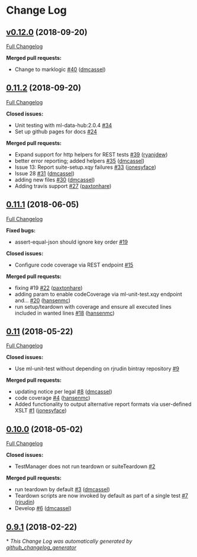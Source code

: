 # Change Log

## [v0.12.0](https://github.com/marklogic-community/marklogic-unit-test/tree/v0.12.0) (2018-09-20)
[Full Changelog](https://github.com/marklogic-community/marklogic-unit-test/compare/0.11.2...v0.12.0)

**Merged pull requests:**

- Change to marklogic [\#40](https://github.com/marklogic-community/marklogic-unit-test/pull/40) ([dmcassel](https://github.com/dmcassel))

## [0.11.2](https://github.com/marklogic-community/marklogic-unit-test/tree/0.11.2) (2018-09-20)
[Full Changelog](https://github.com/marklogic-community/marklogic-unit-test/compare/0.11.1...0.11.2)

**Closed issues:**

- Unit testing with ml-data-hub:2.0.4 [\#34](https://github.com/marklogic-community/marklogic-unit-test/issues/34)
- Set up github pages for docs [\#24](https://github.com/marklogic-community/marklogic-unit-test/issues/24)

**Merged pull requests:**

- Expand support for http helpers for REST tests [\#39](https://github.com/marklogic-community/marklogic-unit-test/pull/39) ([ryanjdew](https://github.com/ryanjdew))
- better error reporting; added helpers [\#35](https://github.com/marklogic-community/marklogic-unit-test/pull/35) ([dmcassel](https://github.com/dmcassel))
- Issue 13: Report suite-setup.xqy failures [\#33](https://github.com/marklogic-community/marklogic-unit-test/pull/33) ([jonesyface](https://github.com/jonesyface))
- Issue 28 [\#31](https://github.com/marklogic-community/marklogic-unit-test/pull/31) ([dmcassel](https://github.com/dmcassel))
- adding new files [\#30](https://github.com/marklogic-community/marklogic-unit-test/pull/30) ([dmcassel](https://github.com/dmcassel))
- Adding travis support [\#27](https://github.com/marklogic-community/marklogic-unit-test/pull/27) ([paxtonhare](https://github.com/paxtonhare))

## [0.11.1](https://github.com/marklogic-community/marklogic-unit-test/tree/0.11.1) (2018-06-05)
[Full Changelog](https://github.com/marklogic-community/marklogic-unit-test/compare/0.11...0.11.1)

**Fixed bugs:**

- assert-equal-json should ignore key order [\#19](https://github.com/marklogic-community/marklogic-unit-test/issues/19)

**Closed issues:**

- Configure code coverage via REST endpoint [\#15](https://github.com/marklogic-community/marklogic-unit-test/issues/15)

**Merged pull requests:**

- fixing \#19 [\#22](https://github.com/marklogic-community/marklogic-unit-test/pull/22) ([paxtonhare](https://github.com/paxtonhare))
- adding param to enable codeCoverage via ml-unit-test.xqy endpoint and… [\#20](https://github.com/marklogic-community/marklogic-unit-test/pull/20) ([hansenmc](https://github.com/hansenmc))
- run setup/teardown with coverage and ensure all executed lines included in wanted lines [\#18](https://github.com/marklogic-community/marklogic-unit-test/pull/18) ([hansenmc](https://github.com/hansenmc))

## [0.11](https://github.com/marklogic-community/marklogic-unit-test/tree/0.11) (2018-05-22)
[Full Changelog](https://github.com/marklogic-community/marklogic-unit-test/compare/0.10.0...0.11)

**Closed issues:**

- Use ml-unit-test without depending on rjrudin bintray repository [\#9](https://github.com/marklogic-community/marklogic-unit-test/issues/9)

**Merged pull requests:**

- updating notice per legal [\#8](https://github.com/marklogic-community/marklogic-unit-test/pull/8) ([dmcassel](https://github.com/dmcassel))
- code coverage [\#4](https://github.com/marklogic-community/marklogic-unit-test/pull/4) ([hansenmc](https://github.com/hansenmc))
- Added functionality to output alternative report formats via user-defined XSLT [\#1](https://github.com/marklogic-community/marklogic-unit-test/pull/1) ([jonesyface](https://github.com/jonesyface))

## [0.10.0](https://github.com/marklogic-community/marklogic-unit-test/tree/0.10.0) (2018-05-02)
[Full Changelog](https://github.com/marklogic-community/marklogic-unit-test/compare/0.9.1...0.10.0)

**Closed issues:**

- TestManager does not run teardown or suiteTeardown [\#2](https://github.com/marklogic-community/marklogic-unit-test/issues/2)

**Merged pull requests:**

- run teardown by default [\#3](https://github.com/marklogic-community/marklogic-unit-test/pull/3) ([dmcassel](https://github.com/dmcassel))
- Teardown scripts are now invoked by default as part of a single test [\#7](https://github.com/marklogic-community/marklogic-unit-test/pull/7) ([rjrudin](https://github.com/rjrudin))
- Develop [\#6](https://github.com/marklogic-community/marklogic-unit-test/pull/6) ([dmcassel](https://github.com/dmcassel))

## [0.9.1](https://github.com/marklogic-community/marklogic-unit-test/tree/0.9.1) (2018-02-22)


\* *This Change Log was automatically generated by [github_changelog_generator](https://github.com/skywinder/Github-Changelog-Generator)*